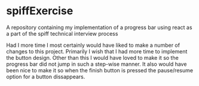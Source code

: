 # spiffExercise
A repository containing my implementation of a progress bar using react as a part of the spiff technical interview process

Had I more time I most certainly would have liked to make a number of changes to this project. Primarily I wish that I had more time to implement the button design. Other than this I would have loved to make it so the progress bar did not jump in such a step-wise manner. It also would have been nice to make it so when the finish button is pressed the pause/resume option for a button dissappears.
